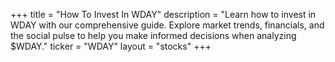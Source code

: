 +++
title = "How To Invest In WDAY"
description = "Learn how to invest in WDAY with our comprehensive guide. Explore market trends, financials, and the social pulse to help you make informed decisions when analyzing $WDAY."
ticker = "WDAY"
layout = "stocks"
+++

